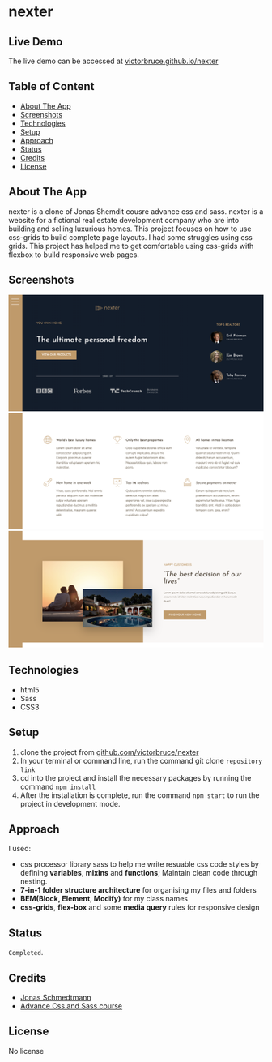 # nexter

## Live Demo

The live demo can be accessed at [victorbruce.github.io/nexter](https://victorbruce.github.io/nexter/)


## Table of Content
- [About The App](#about-the-app)
- [Screenshots](#screenshots)
- [Technologies](#technologies)
- [Setup](#setup)
- [Approach](#approach)
- [Status](#status)
- [Credits](#credits)
- [License](#license)

## About The App

nexter is a clone of Jonas Shemdit cousre advance css and sass. nexter is a website for a fictional real estate development company who are into building and selling luxurious homes.
This project focuses on how to use css-grids to build complete page layouts. I had some struggles using css grids. This project has helped me to get comfortable using css-grids with flexbox to build responsive web pages.

## Screenshots

![Header Section](./img/screenshot-1.png)
![Features Section](./img/screenshot-2.png)
![Story Section](./img/screenshot-3.png)

## Technologies

- html5
- Sass
- CSS3

## Setup

1. clone the project from [github.com/victorbruce/nexter](https://github.com/victorbruce/nexter)
2. In your terminal or command line, run the command git clone `repository link`
3. cd into the project and install the necessary packages by running the command `npm install`
4. After the installation is complete, run the command `npm start` to run the project in development mode.

## Approach

I used: 
- css processor library sass to help me write resuable css code styles by defining **variables**, **mixins** and **functions**; Maintain clean code through nesting.
- **7-in-1 folder structure architecture** for organising my files and folders
- **BEM(Block, Element, Modify)** for my class names
- **css-grids**, **flex-box** and some **media query** rules for responsive design

## Status

`Completed`.

## Credits

- [Jonas Schmedtmann](https://github.com/jonasschmedtmann)
- [Advance Css and Sass course](https://www.udemy.com/course/advanced-css-and-sass/)

## License

No license